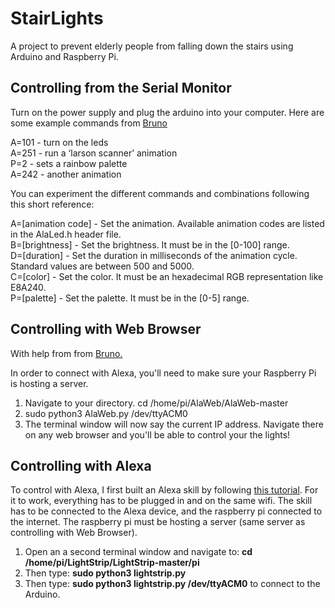 # StairLights
A project to prevent elderly people from falling down the stairs using Arduino and Raspberry Pi.


## Controlling from the Serial Monitor
Turn on the power supply and plug the arduino into your computer. Here are some example commands from [Bruno](https://www.hackster.io/bportaluri/web-controlled-led-animations-with-raspberry-pi-and-arduino-112025)

A=101 - turn on the leds<br/>
A=251 - run a ‘larson scanner’ animation<br/>
P=2 - sets a rainbow palette<br/>
A=242 - another animation<br/>

You can experiment the different commands and combinations following this short reference:

A=[animation code] - Set the animation. Available animation codes are listed in the AlaLed.h header file.<br/>
B=[brightness] - Set the brightness. It must be in the [0-100] range.<br/>
D=[duration] - Set the duration in milliseconds of the animation cycle. Standard values are between 500 and 5000.<br/>
C=[color] - Set the color. It must be an hexadecimal RGB representation like E8A240.<br/>
P=[palette] - Set the palette. It must be in the [0-5] range.<br/>

## Controlling with Web Browser
With help from from [Bruno.](https://www.hackster.io/bportaluri/web-controlled-led-animations-with-raspberry-pi-and-arduino-112025) </br>

In order to connect with Alexa, you'll need to make sure your Raspberry Pi is hosting a server. </br>
1. Navigate to your directory. cd /home/pi/AlaWeb/AlaWeb-master </br>
2. sudo python3 AlaWeb.py /dev/ttyACM0 </br>
3. The terminal window will now say the current IP address. Navigate there on any web browser and you'll be able to control your the lights! </br>

## Controlling with Alexa
To control with Alexa, I first built an Alexa skill by following [this tutorial](https://www.hackster.io/bportaluri/animated-smart-light-with-alexa-and-arduino-101b4b#comments). For it to work, everything has to be plugged in and on the same wifi. The skill has to be connected to the Alexa device, and the raspberry pi connected to the internet. The raspberry pi must be hosting a server (same server as controlling with Web Browser).

1. Open an a second terminal window and navigate to: **cd /home/pi/LightStrip/LightStrip-master/pi** </br>
2. Then type: **sudo python3 lightstrip.py**
3. Then type: **sudo python3 lightstrip.py /dev/ttyACM0** to connect to the Arduino.
